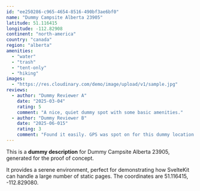 ```yaml
---
id: "ee250286-c965-4654-8516-490bf3ae6bf0"
name: "Dummy Campsite Alberta 23905"
latitude: 51.116415
longitude: -112.82908
continent: "north-america"
country: "canada"
region: "alberta"
amenities:
  - "water"
  - "trash"
  - "tent-only"
  - "hiking"
images:
  - "https://res.cloudinary.com/demo/image/upload/v1/sample.jpg"
reviews:
  - author: "Dummy Reviewer A"
    date: "2025-03-04"
    rating: 5
    comment: "A nice, quiet dummy spot with some basic amenities."
  - author: "Dummy Reviewer B"
    date: "2025-06-015"
    rating: 3
    comment: "Found it easily. GPS was spot on for this dummy location."
---
```


This is a **dummy description** for Dummy Campsite Alberta 23905, generated for the proof of concept.

It provides a serene environment, perfect for demonstrating how SvelteKit can handle a large number of static pages. The coordinates are 51.116415, -112.829080.
